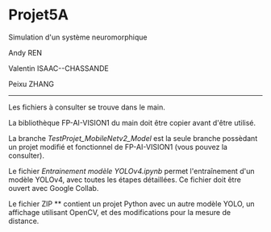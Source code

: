 # Projet5A
Simulation d'un système neuromorphique


Andy REN

Valentin ISAAC--CHASSANDE

Peixu ZHANG

-------------------

Les fichiers à consulter se trouve dans le main.

La bibliothèque FP-AI-VISION1 du main doit être copier avant d'être utilisé.

La branche *TestProjet_MobileNetv2_Model* est la seule branche possèdant un projet modifié et fonctionnel de FP-AI-VISION1 (vous pouvez la consulter).

Le fichier *Entrainement modèle YOLOv4.ipynb* permet l'entraînement d'un modèle YOLOv4, avec toutes les étapes détaillées. Ce fichier doit être ouvert avec Google Collab.

Le fichier ZIP ** contient un projet Python avec un autre modèle YOLO, un affichage utilisant OpenCV, et des modifications pour la mesure de distance.
